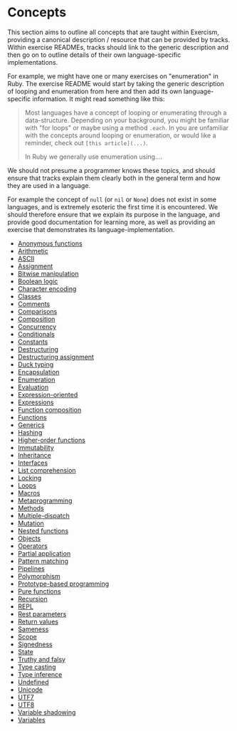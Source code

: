 # Concepts

This section aims to outline all concepts that are taught within Exercism, providing a canonical description / resource that can be provided by tracks. Within exercise READMEs, tracks should link to the generic description and then go on to outline details of their own language-specific implementations.

For example, we might have one or many exercises on "enumeration" in Ruby. The exercise README would start by taking the generic description of looping and enumeration from here and then add its own language-specific information. It might read something like this:

> Most languages have a concept of looping or enumerating through a data-structure. Depending on your background, you might be familiar with "for loops" or maybe using a method `.each`. In you are unfamiliar with the concepts around looping or enumeration, or would like a reminder, check out `[this article](...)`.
>
> In Ruby we generally use enumeration using....

We should not presume a programmer knows these topics, and should ensure that tracks explain them clearly both in the general term and how they are used in a language.

For example the concept of `null` (or `nil` or `None`) does not exist in some languages, and is extremely esoteric the first time it is encountered. We should therefore ensure that we explain its purpose in the language, and provide good documentation for learning more, as well as providing an exercise that demonstrates its language-implementation.

- [Anonymous functions](./anonymous_functions.md)
- [Arithmetic](./arithmetic.md)
- [ASCII](./ascii.md)
- [Assignment](./assignment.md)
- [Bitwise manipulation](./bitwise_manipulation.md)
- [Boolean logic](./boolean_logic.md)
- [Character encoding](./character_encoding.md)
- [Classes](./classes.md)
- [Comments](./comments.md)
- [Comparisons](./comparisons.md)
- [Composition](./composition.md)
- [Concurrency](./concurrency.md)
- [Conditionals](./conditionals.md)
- [Constants](./constants.md)
- [Destructuring](./destructuring.md)
- [Destructuring assignment](./destructuring_assignment.md)
- [Duck typing](./duck_typing.md)
- [Encapsulation](./encapsulation.md)
- [Enumeration](./enumeration.md)
- [Evaluation](./evaluation.md)
- [Expression-oriented](./expression_oriented.md)
- [Expressions](./expressions.md)
- [Function composition](./function_composition.md)
- [Functions](./functions.md)
- [Generics](./generics.md)
- [Hashing](./hashing.md)
- [Higher-order functions](./higher_order_functions.md)
- [Immutability](./immutability.md)
- [Inheritance](./inheritance.md)
- [Interfaces](./interfaces.md)
- [List comprehension](./list_comprehension.md)
- [Locking](./locking.md)
- [Loops](./loops.md)
- [Macros](./macros.md)
- [Metaprogramming](./metaprogramming.md)
- [Methods](./methods.md)
- [Multiple-dispatch](./multiple-dispatch.md)
- [Mutation](./mutation.md)
- [Nested functions](./nested_functions.md)
- [Objects](./objects.md)
- [Operators](./operators.md)
- [Partial application](./partial_application.md)
- [Pattern matching](./pattern_matching.md)
- [Pipelines](./pipelines.md)
- [Polymorphism](./polymorphism.md)
- [Prototype-based programming](./prototype_based-programming.md)
- [Pure functions](./pure_functions.md)
- [Recursion](./recursion.md)
- [REPL](./repl.md)
- [Rest parameters](./rest_parameters.md)
- [Return values](./return_values.md)
- [Sameness](./sameness.md)
- [Scope](./scope.md)
- [Signedness](./signedness.md)
- [State](./state.md)
- [Truthy and falsy](./truthy_and_falsy.md)
- [Type casting](./type_casting.md)
- [Type inference](./type_inference.md)
- [Undefined](./undefined.md)
- [Unicode](./unicode.md)
- [UTF7](./utf7.md)
- [UTF8](./utf8.md)
- [Variable shadowing](./variable_shadowing.md)
- [Variables](./variables.md)
